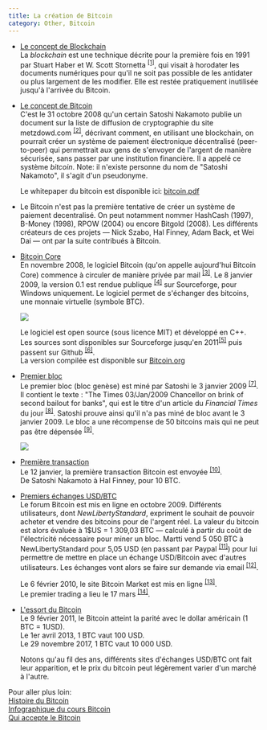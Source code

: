 ```yaml
---
title: La création de Bitcoin
category: Other, Bitcoin
---
```


* <ins>Le concept de Blockchain</ins>  
  La *blockchain* est une technique décrite pour la première fois en 1991 par Stuart Haber et W. Scott Stornetta <sup>[[1]](https://link.springer.com/content/pdf/10.1007/BF00196791.pdf)</sup>, qui visait à horodater les documents numériques pour qu'il ne soit pas possible de les antidater ou plus largement de les modifier. Elle est restée pratiquement inutilisée jusqu'à l'arrivée du Bitcoin.

* <ins>Le concept de Bitcoin</ins>  
  C'est le 31 octobre 2008 qu'un certain Satoshi Nakamoto publie un document sur la liste de diffusion de cryptographie du site metzdowd.com <sup>[[2]](https://archive.is/20130103200631/http://www.mail-archive.com/search?l=cryptography@metzdowd.com&q=from:%22Satoshi+Nakamoto%22)</sup>, décrivant comment, en utilisant une blockchain, on pourrait créer un système de paiement  électronique décentralisé (peer-to-peer) qui permettrait aux gens de s'envoyer de l'argent de manière sécurisée, sans passer par une institution financière. Il a appelé ce système *bitcoin*. Note: il n'existe personne du nom de "Satoshi Nakamoto", il s'agit d'un pseudonyme.

  Le whitepaper du bitcoin est disponible ici: [bitcoin.pdf](https://www.bitcoin.com/bitcoin.pdf)

* Le Bitcoin n'est pas la première tentative de créer un système de paiement decentralisé. On peut notamment nommer HashCash (1997), B-Money (1998), RPOW (2004) ou encore Bitgold (2008). Les différents créateurs de ces projets — Nick Szabo, Hal Finney, Adam Back, et Wei Dai — ont par la suite contribués à Bitcoin.

* <ins>Bitcoin Core</ins>  
  En novembre 2008, le logiciel Bitcoin (qu'on appelle aujourd'hui Bitcoin Core) commence à circuler de manière privée par mail <sup>[[3]](https://github.com/benjyz/bitcoinArchive)</sup>.
  Le 8 janvier 2009, la version 0.1 est rendue publique <sup>[[4]](https://www.metzdowd.com/pipermail/cryptography/2009-January/014994.html)</sup> sur Sourceforge, pour Windows uniquement.
  Le logiciel permet de s'échanger des bitcoins, une monnaie virtuelle (symbole BTC).

  [![](https://i.imgur.com/IJOJ85J.png)](https://en.bitcoin.it/wiki/0.1.0)

  Le logiciel est open source (sous licence MIT) et développé en C++.  
  Les sources sont disponibles sur Sourceforge jusqu'en 2011<sup>[[5]](https://sourceforge.net/p/bitcoin/code/1/tree/trunk/)</sup> puis passent sur Github <sup>[[6]](https://github.com/bitcoin/bitcoin/)</sup>.  
  La version compilée est disponible sur [Bitcoin.org](https://bitcoin.org/en/download)

* <ins>Premier bloc</ins>  
  Le premier bloc (bloc genèse) est miné par Satoshi le 3 janvier 2009 <sup>[[7]](https://www.blockchain.com/btc/block/0)</sup>. Il contient le texte : "The Times 03/Jan/2009 Chancellor on brink of second bailout for banks", qui est le titre d'un article du *Financial Times* du jour <sup>[[8]](https://en.bitcoin.it/wiki/Genesis_block)</sup>. Satoshi prouve ainsi qu'il n'a pas miné de bloc avant le 3 janvier 2009. Le bloc a une récompense de 50 bitcoins mais qui ne peut pas être dépensée <sup>[[9]](https://github.com/bitcoin/bitcoin/blob/9546a977d354b2ec6cd8455538e68fe4ba343a44/src/main.cpp#L1668)</sup>.

  ![](https://i.imgur.com/EhN009a.jpg)

* <ins>Première transaction</ins>  
  Le 12 janvier, la première transaction Bitcoin est envoyée <sup>[[10]](https://www.blockchain.com/btc/block/170)</sup>.  
  De Satoshi Nakamoto à Hal Finney, pour 10 BTC.

* <ins>Premiers échanges USD/BTC</ins>  
  Le forum Bitcoin est mis en ligne en octobre 2009. Différents utilisateurs, dont *NewLibertyStandard*, expriment le souhait de pouvoir acheter et vendre des bitcoins pour de l'argent réel.
  La valeur du bitcoin est alors évaluée à 1$US = 1 309,03 BTC — calculé à partir du coût de l'électricité nécessaire pour miner un bloc. Martti vend 5 050 BTC à NewLibertyStandard pour 5,05 USD (en passant par Paypal <sup>[[11]](https://forum.bitcoin.com/ama-ask-me-anything/i-m-martti-malmi-early-bitcoin-developer-and-the-original-founder-of-the-bitcointalk-org-forums-ama-t2770.html)</sup>) pour lui permettre de mettre en place un échange USD/Bitcoin avec d'autres utilisateurs. Les échanges vont alors se faire sur demande via  email <sup>[[12]](https://web.archive.org/web/20091229132610/http://newlibertystandard.wetpaint.com:80/page/Exchange+Rate)</sup>.

  Le 6 février 2010, le site Bitcoin Market est mis en ligne <sup>[[13]](https://bitcointalk.org/index.php?topic=20.0)</sup>.  
  Le premier trading a lieu le 17 mars <sup>[[14]](https://en.bitcoin.it/wiki/Bitcoin_Market)</sup>.

* <ins>L'essort du Bitcoin</ins>  
  Le 9 février 2011, le Bitcoin atteint la parité avec le dollar américain (1 BTC = 1USD).  
  Le 1er avril 2013, 1 BTC vaut 100 USD.  
  Le 29 novembre 2017, 1 BTC vaut 10 000 USD.

  Notons qu'au fil des ans, différents sites d'échanges USD/BTC ont fait leur apparition, et le prix du bitcoin peut légèrement varier d'un marché à l'autre.

Pour aller plus loin:  
[Histoire du Bitcoin](https://www.coinhouse.com/fr/apprendre/bitcoin/histoire-bitcoin/)  
[Infographique du cours Bitcoin](https://en.bitcoinwiki.org/wiki/Bitcoin_history#/media/File:Bitcoin_history_price.jpg)  
[Qui accepte le Bitcoin](https://99bitcoins.com/bitcoin/who-accepts/)
